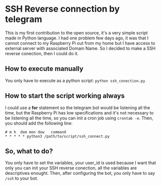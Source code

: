 # SSH Reverse connection by telegram
This is my first contribution to the open source, it's a very simple script made in Python language.
I had one problem few days ago, it was that I cannot connect to my Raspberry Pi out from my home but I have access to external server with associated Domain Name. So I decided to make a SSH reverse conection, then I could do it.

## How to execute manually
You only have to execute as a python script:
```python ssh_conection.py```

## How to start the script working always
I could use a **for** statement so the telegram bot would be listening all the time, but the Raspberry Pi has low specifications and it's not necessary to be listening all the time, so you can init a cron job using ```crontab -e```. Then, you should add the following line:
```
# m h  dom mon dow   command
* * * * * python3 /path/to/script/ssh_connect.py
```

## So, what to do?
You only have to set the variables, your user_id is used because I want that only you can init your SSH reverse conection, all the variables are descriptives enought. Then, after configuring the bot, you only have to say ```/ssh``` to your bot.
